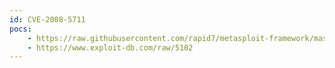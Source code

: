```yaml
---
id: CVE-2008-5711
pocs:
    - https://raw.githubusercontent.com/rapid7/metasploit-framework/master/modules/exploits/windows/browser/facebook_extractiptc.rb
    - https://www.exploit-db.com/raw/5102
---
```

